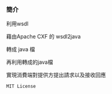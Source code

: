 

### 簡介


利用wsdl 

藉由Apache CXF 的 wsdl2java 

轉成 java 檔

再利用轉成的java檔

實現消費端對提供方提出請求以及接收回應

```
MIT License
```
